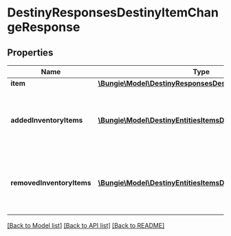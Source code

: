 # DestinyResponsesDestinyItemChangeResponse

## Properties
Name | Type | Description | Notes
------------ | ------------- | ------------- | -------------
**item** | [**\Bungie\Model\DestinyResponsesDestinyItemResponse**](DestinyResponsesDestinyItemResponse.md) |  | [optional] 
**addedInventoryItems** | [**\Bungie\Model\DestinyEntitiesItemsDestinyItemComponent[]**](DestinyEntitiesItemsDestinyItemComponent.md) | Items that appeared in the inventory possibly as a result of an action. | [optional] 
**removedInventoryItems** | [**\Bungie\Model\DestinyEntitiesItemsDestinyItemComponent[]**](DestinyEntitiesItemsDestinyItemComponent.md) | Items that disappeared from the inventory possibly as a result of an action. | [optional] 

[[Back to Model list]](../README.md#documentation-for-models) [[Back to API list]](../README.md#documentation-for-api-endpoints) [[Back to README]](../README.md)


